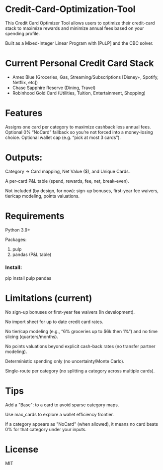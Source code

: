 # Credit-Card-Optimization-Tool
This Credit Card Optimizer Tool allows users to optimize their credit-card stack to maximize rewards and minimize annual fees based on your spending profile.

Built as a Mixed-Integer Linear Program with [PuLP] and the CBC solver.

# Current Personal Credit Card Stack
- Amex Blue (Groceries, Gas, Streaming/Subscriptions [Disney+, Spotify, Netflix, etc])
- Chase Sapphire Reserve (Dining, Travel)
- Robinhood Gold Card (Utilities, Tuition, Entertainment, Shopping)

# Features 

Assigns one card per category to maximize cashback less annual fees. Optional 0% “NoCard” fallback so you’re not forced into a money-losing choice.
Optional wallet cap (e.g. “pick at most 3 cards”).

# Outputs:

Category -> Card mapping, Net Value ($), and Unique Cards.

A per-card P&L table (spend, rewards, fee, net, break-even).

Not included (by design, for now): sign-up bonuses, first-year fee waivers, tier/cap modeling, points valuations.

# Requirements

Python 3.9+

Packages: 
1. pulp 
2. pandas (P&L table)

### Install:
pip install pulp pandas


# Limitations (current)

No sign-up bonuses or first-year fee waivers (In development).

No import sheet for up to date credit card rates.

No tier/cap modeling (e.g., “6% groceries up to $6k then 1%”) and no time slicing (quarters/months).

No points valuations beyond explicit cash-back rates (no transfer partner modeling).

Deterministic spending only (no uncertainty/Monte Carlo).

Single-route per category (no splitting a category across multiple cards).

# Tips

Add a "Base": <rate> to a card to avoid sparse category maps.

Use max_cards to explore a wallet efficiency frontier.

If a category appears as "NoCard" (when allowed), it means no card beats 0% for that category under your inputs.

# License

MIT


